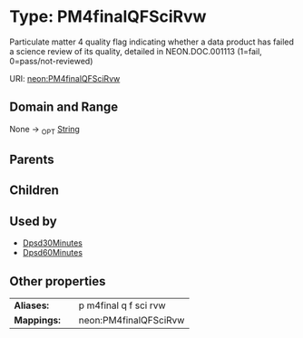 
# Type: PM4finalQFSciRvw


Particulate matter 4 quality flag indicating whether a data product has failed a science review of its quality, detailed in NEON.DOC.001113 (1=fail, 0=pass/not-reviewed)

URI: [neon:PM4finalQFSciRvw](https://data.neonscience.org/PM4finalQFSciRvw)


## Domain and Range

None ->  <sub>OPT</sub> [String](types/String.md)

## Parents


## Children


## Used by

 * [Dpsd30Minutes](Dpsd30Minutes.md)
 * [Dpsd60Minutes](Dpsd60Minutes.md)

## Other properties

|  |  |  |
| --- | --- | --- |
| **Aliases:** | | p m4final q f sci rvw |
| **Mappings:** | | neon:PM4finalQFSciRvw |

